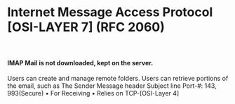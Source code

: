 <h1> Internet Message Access Protocol  [OSI-LAYER 7]  (RFC 2060) </h1> 
<br>

<h4> IMAP Mail is not downloaded, kept on the server. </h4>

Users can create and manage remote folders.
Users can retrieve portions of the email, such as
The Sender
Message header
Subject line
Port-#:  143, 993(Secure) • For Receiving • Relies on TCP-[OSI-Layer 4]